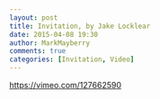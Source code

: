 ```yaml
---
layout: post
title: Invitation, by Jake Locklear
date: 2015-04-08 19:30
author: MarkMayberry
comments: true
categories: [Invitation, Video]
---
```

https://vimeo.com/127662590
